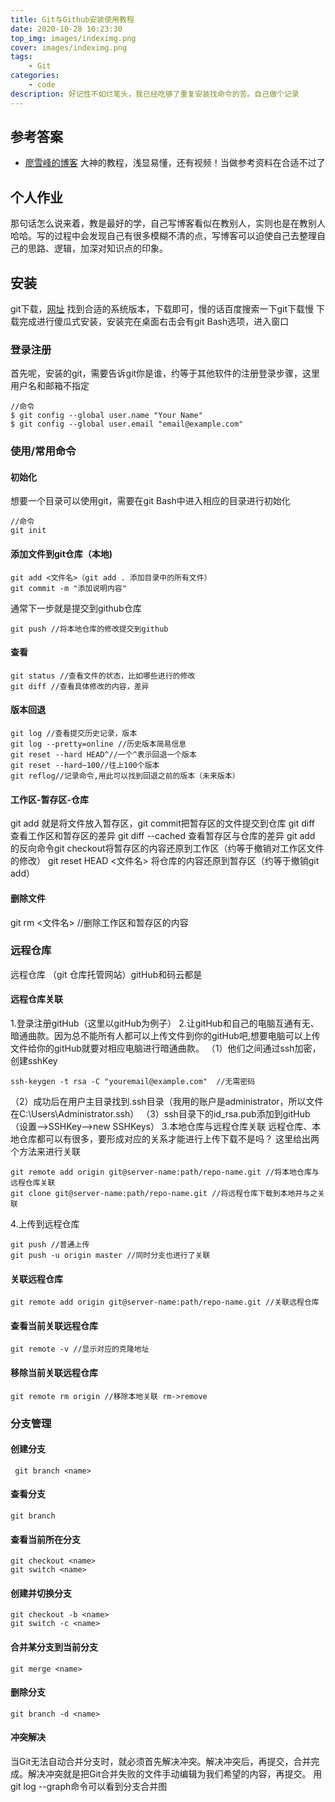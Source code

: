 ```yaml
---
title: Git与Github安装使用教程
date: 2020-10-28 10:23:30
top_img: images/indeximg.png
cover: images/indeximg.png
tags:
    - Git
categories: 
    - code
description: 好记性不如烂笔头，我已经吃够了重复安装找命令的苦。自己做个记录
---
```





## 参考答案

- [廖雪峰的博客](https://www.liaoxuefeng.com/wiki/896043488029600)
大神的教程，浅显易懂，还有视频！当做参考资料在合适不过了

## 个人作业

那句话怎么说来着，教是最好的学，自己写博客看似在教别人，实则也是在教别人哈哈。写的过程中会发现自己有很多模糊不清的点，写博客可以迫使自己去整理自己的思路、逻辑，加深对知识点的印象。

## 安装

git下载，[网址](https://git-scm.com/downloads)
找到合适的系统版本，下载即可，慢的话百度搜索一下git下载慢
下载完成进行傻瓜式安装，安装完在桌面右击会有git Bash选项，进入窗口

### 登录注册

首先呢，安装的git，需要告诉git你是谁，约等于其他软件的注册登录步骤，这里用户名和邮箱不指定

``` git
//命令
$ git config --global user.name "Your Name"
$ git config --global user.email "email@example.com"
```

### 使用/常用命令

#### 初始化

想要一个目录可以使用git，需要在git Bash中进入相应的目录进行初始化

``` git
//命令
git init
```

#### 添加文件到git仓库（本地)

``` git
git add <文件名>（git add . 添加目录中的所有文件）
git commit -m "添加说明内容"
```

通常下一步就是提交到github仓库

``` git
git push //将本地仓库的修改提交到github
```

#### 查看

```git
git status //查看文件的状态，比如哪些进行的修改
git diff //查看具体修改的内容，差异
```

#### 版本回退

```git
git log //查看提交历史记录，版本
git log --pretty=online //历史版本简易信息
git reset --hard HEAD^//一个^表示回退一个版本
git reset --hard~100//往上100个版本
git reflog//记录命令,用此可以找到回退之前的版本（未来版本）
```

#### 工作区-暂存区-仓库

git add 就是将文件放入暂存区，git commit把暂存区的文件提交到仓库
git diff 查看工作区和暂存区的差异
git diff --cached  查看暂存区与仓库的差异
git add 的反向命令git checkout将暂存区的内容还原到工作区（约等于撤销对工作区文件的修改）
git reset HEAD <文件名> 将仓库的内容还原到暂存区（约等于撤销git add）

#### 删除文件

git rm <文件名> //删除工作区和暂存区的内容

### 远程仓库

远程仓库 （git 仓库托管网站）gitHub和码云都是

#### 远程仓库关联

1.登录注册gitHub（这里以gitHub为例子）
2.让gitHub和自己的电脑互通有无、暗通曲款。因为总不能所有人都可以上传文件到你的gitHub吧,想要电脑可以上传文件给你的gitHub就要对相应电脑进行暗通曲款。
（1）他们之间通过ssh加密，创建sshKey

``` git
ssh-keygen -t rsa -C "youremail@example.com"  //无需密码 
```

（2）成功后在用户主目录找到.ssh目录（我用的账户是administrator，所以文件在C:\Users\Administrator\.ssh）
（3）ssh目录下的id_rsa.pub添加到gitHub（设置-->SSHKey-->new SSHKeys）
3.本地仓库与远程仓库关联
    远程仓库、本地仓库都可以有很多，要形成对应的关系才能进行上传下载不是吗？
    这里给出两个方法来进行关联

```  git
git remote add origin git@server-name:path/repo-name.git //将本地仓库与远程仓库关联
git clone git@server-name:path/repo-name.git //将远程仓库下载到本地并与之关联
```

4.上传到远程仓库

``` git
git push //普通上传
git push -u origin master //同时分支也进行了关联

```

#### 关联远程仓库

``` git
git remote add origin git@server-name:path/repo-name.git //关联远程仓库

```

#### 查看当前关联远程仓库

``` git
git remote -v //显示对应的克隆地址

```

#### 移除当前关联远程仓库

``` git
git remote rm origin //移除本地关联 rm->remove

```

### 分支管理

#### 创建分支

``` git
 git branch <name>
```

#### 查看分支

``` git
git branch
```

#### 查看当前所在分支

``` git
git checkout <name>
git switch <name>
```

#### 创建并切换分支

```git
git checkout -b <name>
git switch -c <name>
```

#### 合并某分支到当前分支

```git
git merge <name>
```

#### 删除分支

``` git
git branch -d <name>
```

#### 冲突解决

当Git无法自动合并分支时，就必须首先解决冲突。解决冲突后，再提交，合并完成。解决冲突就是把Git合并失败的文件手动编辑为我们希望的内容，再提交。
用git log --graph命令可以看到分支合并图